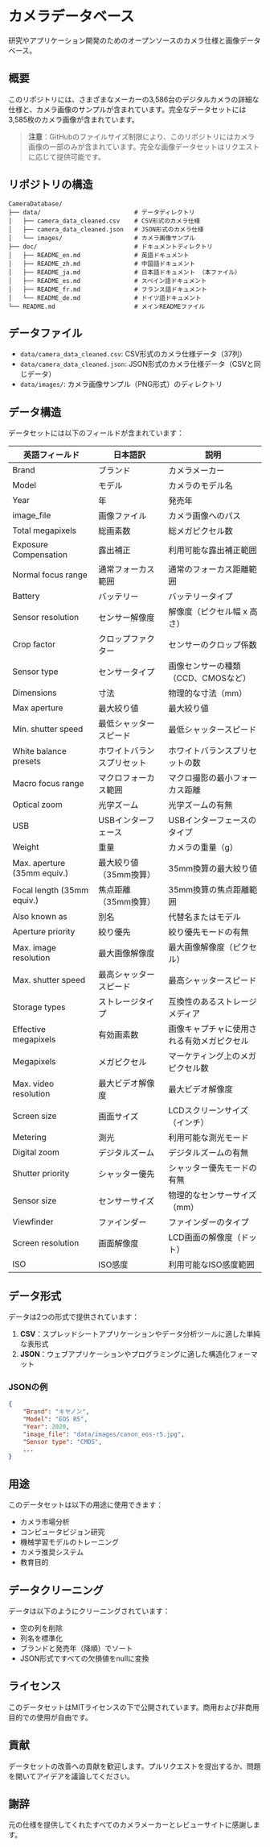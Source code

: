 # カメラデータベース

研究やアプリケーション開発のためのオープンソースのカメラ仕様と画像データベース。

## 概要

このリポジトリには、さまざまなメーカーの3,586台のデジタルカメラの詳細な仕様と、カメラ画像のサンプルが含まれています。完全なデータセットには3,585枚のカメラ画像が含まれています。

> **注意**：GitHubのファイルサイズ制限により、このリポジトリにはカメラ画像の一部のみが含まれています。完全な画像データセットはリクエストに応じて提供可能です。




## リポジトリの構造

```
CameraDatabase/
├── data/                          # データディレクトリ
│   ├── camera_data_cleaned.csv    # CSV形式のカメラ仕様
│   ├── camera_data_cleaned.json   # JSON形式のカメラ仕様
│   └── images/                    # カメラ画像サンプル
├── doc/                           # ドキュメントディレクトリ
│   ├── README_en.md               # 英語ドキュメント
│   ├── README_zh.md               # 中国語ドキュメント
│   ├── README_ja.md               # 日本語ドキュメント （本ファイル）
│   ├── README_es.md               # スペイン語ドキュメント
│   ├── README_fr.md               # フランス語ドキュメント
│   └── README_de.md               # ドイツ語ドキュメント
└── README.md                      # メインREADMEファイル
```




## データファイル

- `data/camera_data_cleaned.csv`: CSV形式のカメラ仕様データ（37列）
- `data/camera_data_cleaned.json`: JSON形式のカメラ仕様データ（CSVと同じデータ）
- `data/images/`: カメラ画像サンプル（PNG形式）のディレクトリ

## データ構造

データセットには以下のフィールドが含まれています：

| 英語フィールド | 日本語訳 | 説明 |
|---------|----------|------|
| Brand | ブランド | カメラメーカー |
| Model | モデル | カメラのモデル名 |
| Year | 年 | 発売年 |
| image_file | 画像ファイル | カメラ画像へのパス |
| Total megapixels | 総画素数 | 総メガピクセル数 |
| Exposure Compensation | 露出補正 | 利用可能な露出補正範囲 |
| Normal focus range | 通常フォーカス範囲 | 通常のフォーカス距離範囲 |
| Battery | バッテリー | バッテリータイプ |
| Sensor resolution | センサー解像度 | 解像度（ピクセル幅 x 高さ） |
| Crop factor | クロップファクター | センサーのクロップ係数 |
| Sensor type | センサータイプ | 画像センサーの種類（CCD、CMOSなど） |
| Dimensions | 寸法 | 物理的な寸法（mm） |
| Max aperture | 最大絞り値 | 最大絞り値 |
| Min. shutter speed | 最低シャッタースピード | 最低シャッタースピード |
| White balance presets | ホワイトバランスプリセット | ホワイトバランスプリセットの数 |
| Macro focus range | マクロフォーカス範囲 | マクロ撮影の最小フォーカス距離 |
| Optical zoom | 光学ズーム | 光学ズームの有無 |
| USB | USBインターフェース | USBインターフェースのタイプ |
| Weight | 重量 | カメラの重量（g） |
| Max. aperture (35mm equiv.) | 最大絞り値（35mm換算） | 35mm換算の最大絞り値 |
| Focal length (35mm equiv.) | 焦点距離（35mm換算） | 35mm換算の焦点距離範囲 |
| Also known as | 別名 | 代替名またはモデル |
| Aperture priority | 絞り優先 | 絞り優先モードの有無 |
| Max. image resolution | 最大画像解像度 | 最大画像解像度（ピクセル） |
| Max. shutter speed | 最高シャッタースピード | 最高シャッタースピード |
| Storage types | ストレージタイプ | 互換性のあるストレージメディア |
| Effective megapixels | 有効画素数 | 画像キャプチャに使用される有効メガピクセル |
| Megapixels | メガピクセル | マーケティング上のメガピクセル数 |
| Max. video resolution | 最大ビデオ解像度 | 最大ビデオ解像度 |
| Screen size | 画面サイズ | LCDスクリーンサイズ（インチ） |
| Metering | 測光 | 利用可能な測光モード |
| Digital zoom | デジタルズーム | デジタルズームの有無 |
| Shutter priority | シャッター優先 | シャッター優先モードの有無 |
| Sensor size | センサーサイズ | 物理的なセンサーサイズ（mm） |
| Viewfinder | ファインダー | ファインダーのタイプ |
| Screen resolution | 画面解像度 | LCD画面の解像度（ドット） |
| ISO | ISO感度 | 利用可能なISO感度範囲 |

## データ形式

データは2つの形式で提供されています：

1. **CSV**：スプレッドシートアプリケーションやデータ分析ツールに適した単純な表形式
2. **JSON**：ウェブアプリケーションやプログラミングに適した構造化フォーマット

### JSONの例

```json
{
    "Brand": "キヤノン",
    "Model": "EOS R5",
    "Year": 2020,
    "image_file": "data/images/canon_eos-r5.jpg",
    "Sensor type": "CMOS",
    ...
}
```

## 用途

このデータセットは以下の用途に使用できます：

- カメラ市場分析
- コンピュータビジョン研究
- 機械学習モデルのトレーニング
- カメラ推奨システム
- 教育目的

## データクリーニング

データは以下のようにクリーニングされています：
- 空の列を削除
- 列名を標準化
- ブランドと発売年（降順）でソート
- JSON形式ですべての欠損値をnullに変換

## ライセンス

このデータセットはMITライセンスの下で公開されています。商用および非商用目的での使用が自由です。

## 貢献

データセットの改善への貢献を歓迎します。プルリクエストを提出するか、問題を開いてアイデアを議論してください。

## 謝辞

元の仕様を提供してくれたすべてのカメラメーカーとレビューサイトに感謝します。 